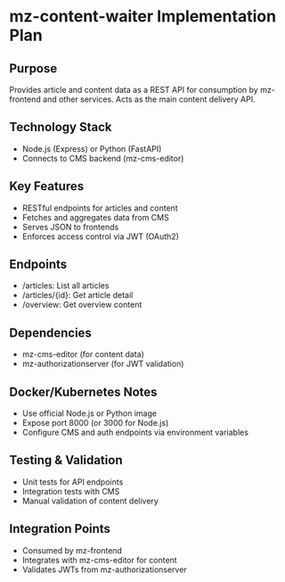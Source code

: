 # mz-content-waiter Implementation Plan

## Purpose
Provides article and content data as a REST API for consumption by mz-frontend and other services. Acts as the main content delivery API.

## Technology Stack
- Node.js (Express) or Python (FastAPI)
- Connects to CMS backend (mz-cms-editor)

## Key Features
- RESTful endpoints for articles and content
- Fetches and aggregates data from CMS
- Serves JSON to frontends
- Enforces access control via JWT (OAuth2)

## Endpoints
- /articles: List all articles
- /articles/{id}: Get article detail
- /overview: Get overview content

## Dependencies
- mz-cms-editor (for content data)
- mz-authorizationserver (for JWT validation)

## Docker/Kubernetes Notes
- Use official Node.js or Python image
- Expose port 8000 (or 3000 for Node.js)
- Configure CMS and auth endpoints via environment variables

## Testing & Validation
- Unit tests for API endpoints
- Integration tests with CMS
- Manual validation of content delivery

## Integration Points
- Consumed by mz-frontend
- Integrates with mz-cms-editor for content
- Validates JWTs from mz-authorizationserver

